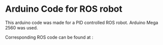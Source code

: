 # Arduino Code for ROS robot

This arduino code was made for a PID controlled ROS robot.
Arduino Mega 2560 was used.

Corresponding ROS code can be found at : 